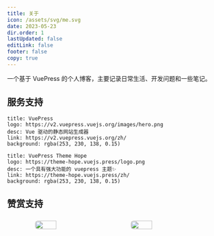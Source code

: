 ```yaml
---
title: 关于
icon: /assets/svg/me.svg
date: 2023-05-23
dir.order: 1
lastUpdated: false
editLink: false
footer: false
copy: true
---
```


一个基于 VuePress 的个人博客，主要记录日常生活、开发问题和一些笔记。

## 服务支持

```component VPCard
title: VuePress
logo: https://v2.vuepress.vuejs.org/images/hero.png
desc: Vue 驱动的静态网站生成器
link: https://v2.vuepress.vuejs.org/zh/
background: rgba(253, 230, 138, 0.15)
```

```component VPCard
title: VuePress Theme Hope
logo: https://theme-hope.vuejs.press/logo.png
desc: 一个具有强大功能的 vuepress 主题✨
link: https://theme-hope.vuejs.press/zh/
background: rgba(253, 230, 138, 0.15)
```

## 赞赏支持

<!-- markdownlint-disable -->

<div class="image-preview">
  <img src="https://nas.ilyl.life:8092/wechat.jpg" />
  <img src="https://nas.ilyl.life:8092/alipay.jpg" />
</div>

<style>
  .image-preview {
    display: flex;
    justify-content: space-evenly;
    align-items: center;
    flex-wrap: wrap;
  }

  .image-preview > img {
     box-sizing: border-box;
     width: 33.3% !important;
     padding: 9px;
     border-radius: 16px;
  }

  @media (max-width: 719px){
    .image-preview > img {
      width: 50% !important;
    }
  }

  @media (max-width: 419px){
    .image-preview > img {
      width: 100% !important;
    }
  }
</style>

<!-- markdownlint-restore -->
